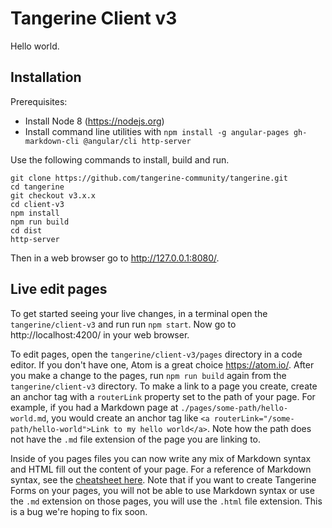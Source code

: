 # Tangerine Client v3

Hello world.

## Installation
Prerequisites:
- Install Node 8 (https://nodejs.org)
- Install command line utilities with `npm install -g angular-pages gh-markdown-cli @angular/cli http-server`

Use the following commands to install, build and run. 
```
git clone https://github.com/tangerine-community/tangerine.git
cd tangerine
git checkout v3.x.x
cd client-v3
npm install
npm run build
cd dist
http-server
```

Then in a web browser go to http://127.0.0.1:8080/.

## Live edit pages
To get started seeing your live changes, in a terminal open the `tangerine/client-v3` and run run `npm start`. Now go to http://localhost:4200/ in your web browser.

To edit pages, open the `tangerine/client-v3/pages` directory in a code editor. If you don't have one, Atom is a great choice https://atom.io/. After you make a change to the pages, run `npm run build` again from the `tangerine/client-v3` directory. To make a link to a page you create, create an anchor tag with a `routerLink` property set to the path of your page. For example, if you had a Markdown page at `./pages/some-path/hello-world.md`, you would create an anchor tag like `<a routerLink="/some-path/hello-world">Link to my hello world</a>`. Note how the path does not have the `.md` file extension of the page you are linking to. 

Inside of you pages files you can now write any mix of Markdown syntax and HTML fill out the content of your page. For a reference of Markdown syntax, see the [cheatsheet here](https://github.com/adam-p/markdown-here/wiki/Markdown-Cheatsheet). Note that if you want to create Tangerine Forms on your pages, you will not be able to use Markdown syntax or use the `.md` extension on those pages, you will use the `.html` file extension. This is a bug we're hoping to fix soon.

